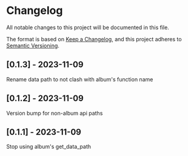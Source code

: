 # Changelog
All notable changes to this project will be documented in this file.

The format is based on [Keep a Changelog](https://keepachangelog.com/en/1.0.0/),
and this project adheres to [Semantic Versioning](https://semver.org/spec/v2.0.0.html).

## [0.1.3] - 2023-11-09
Rename data path to not clash with album's function name

## [0.1.2] - 2023-11-09
Version bump for non-album api paths

## [0.1.1] - 2023-11-09
Stop using album's get_data_path
